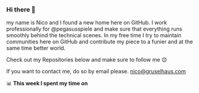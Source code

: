 ### Hi there 👋
my name is Nico and I found a new home here on GitHub. I work professionally for @pegasusspiele and make sure that everything runs smoothly behind the technical scenes. In my free time I try to maintain communities here on GitHub and contribute my piece to a funier and at the same time better world.

Check out my Repositories below and make sure to follow me 😊

If you want to contact me, do so by email please. nico@gruselhaus.com

📊 **This week I spent my time on**
<!--START_SECTION:waka-->
<!--END_SECTION:waka-->
